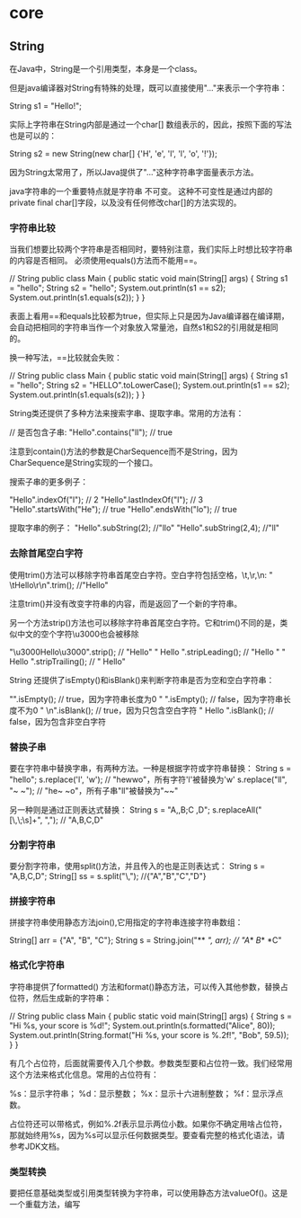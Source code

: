 # core

## String

在Java中，String是一个引用类型，本身是一个class。

但是java编译器对String有特殊的处理，既可以直接使用"..."来表示一个字符串：

String s1 = "Hello!";

实际上字符串在String内部是通过一个char[] 数组表示的，因此，按照下面的写法也是可以的：

String s2 = new String(new char[] {'H', 'e', 'l', 'l', 'o', '!'});

因为String太常用了，所以Java提供了"..."这种字符串字面量表示方法。

java字符串的一个重要特点就是字符串 不可变。 这种不可变性是通过内部的private final char[]字段，以及没有任何修改char[]的方法实现的。

### 字符串比较

当我们想要比较两个字符串是否相同时，要特别注意，我们实际上时想比较字符串的内容是否相同。
必须使用equals()方法而不能用==。

// String
public class Main {
    public static void main(String[] args) {
        String s1 = "hello";
        String s2 = "hello";
        System.out.println(s1 == s2);
        System.out.println(s1.equals(s2));
    }
}

表面上看用==和equals比较都为true，但实际上只是因为Java编译器在编译期，会自动把相同的字符串当作一个对象放入常量池，自然s1和S2的引用就是相同的。

换一种写法，==比较就会失败：

// String
public class Main {
    public static void main(String[] args) {
        String s1 = "hello";
        String s2 = "HELLO".toLowerCase();
        System.out.println(s1 == s2);
        System.out.println(s1.equals(s2));
    }
}

String类还提供了多种方法来搜索字串、提取字串。常用的方法有：

// 是否包含子串:
"Hello".contains("ll"); // true

注意到contain()方法的参数是CharSequence而不是String，因为CharSequence是String实现的一个接口。

搜索子串的更多例子：

"Hello".indexOf("l"); // 2
"Hello".lastIndexOf("l"); // 3
"Hello".startsWith("He"); // true
"Hello".endsWith("lo"); // true

提取字串的例子：
"Hello".subString(2);  //"llo"
"Hello".subString(2,4); //"ll"

### 去除首尾空白字符

使用trim()方法可以移除字符串首尾空白字符。空白字符包括空格，\t,\r,\n:
" \tHello\r\n".trim();  //"Hello"

注意trim()并没有改变字符串的内容，而是返回了一个新的字符串。

另一个方法strip()方法也可以移除字符串首尾空白字符。它和trim()不同的是，类似中文的空个字符\u3000也会被移除

"\u3000Hello\u3000".strip(); // "Hello"
" Hello ".stripLeading(); // "Hello "
" Hello ".stripTrailing(); // " Hello"

String 还提供了isEmpty()和isBlank()来判断字符串是否为空和空白字符串：

"".isEmpty(); // true，因为字符串长度为0
"  ".isEmpty(); // false，因为字符串长度不为0
"  \n".isBlank(); // true，因为只包含空白字符
" Hello ".isBlank(); // false，因为包含非空白字符

### 替换子串
要在字符串中替换字串，有两种方法。一种是根据字符或字符串替换：
String s = "hello";
s.replace('l', 'w'); // "hewwo"，所有字符'l'被替换为'w'
s.replace("ll", "~ ~"); // "he~ ~o"，所有子串"ll"被替换为"~~"

另一种则是通过正则表达式替换：
String s = "A,,B;C ,D";
s.replaceAll("[\\,\\;\\s]+", ","); // "A,B,C,D"

### 分割字符串

要分割字符串，使用split()方法，并且传入的也是正则表达式：
String s = "A,B,C,D";
String[] ss = s.split("\\,"); //{"A","B","C","D"}


### 拼接字符串

拼接字符串使用静态方法join(),它用指定的字符串连接字符串数组：

String[] arr = {"A", "B", "C"};
String s = String.join("** *", arr); // "A** *B** *C"

### 格式化字符串

字符串提供了formatted() 方法和format()静态方法，可以传入其他参数，替换占位符，然后生成新的字符串：

// String
public class Main {
    public static void main(String[] args) {
        String s = "Hi %s, your score is %d!";
        System.out.println(s.formatted("Alice", 80));
        System.out.println(String.format("Hi %s, your score is %.2f!", "Bob", 59.5));
    }
}

有几个占位符，后面就需要传入几个参数。参数类型要和占位符一致。我们经常用这个方法来格式化信息。常用的占位符有：

%s：显示字符串；
%d：显示整数；
%x：显示十六进制整数；
%f：显示浮点数。

占位符还可以带格式，例如%.2f表示显示两位小数。如果你不确定用啥占位符，那就始终用%s，因为%s可以显示任何数据类型。要查看完整的格式化语法，请参考JDK文档。

### 类型转换

要把任意基础类型或引用类型转换为字符串，可以使用静态方法valueOf()。这是一个重载方法，编写



































































































